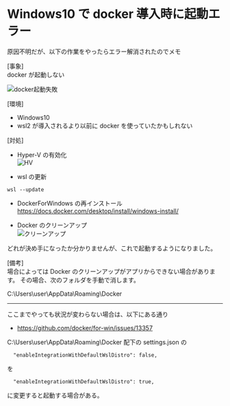 # Windows10 で docker 導入時に起動エラー

原因不明だが、以下の作業をやったらエラー解消されたのでメモ

[事象]  
docker が起動しない

![docker起動失敗](https://user-images.githubusercontent.com/49807271/230686004-8482ec46-7321-435a-babf-dd13a3cb4d7f.png)

[環境]

- Windows10
- wsl2 が導入されるより以前に docker を使っていたかもしれない

[対処]

- Hyper-V の有効化  
  ![HV](https://user-images.githubusercontent.com/49807271/230686457-aca03c32-0d93-420f-944e-baecf4b376bf.png)

- wsl の更新

```
wsl --update
```

- DockerForWindows の再インストール
  https://docs.docker.com/desktop/install/windows-install/

- Docker のクリーンアップ  
  ![クリーンアップ](https://user-images.githubusercontent.com/49807271/230690130-cd5e2b1e-db31-4aa5-af61-f37ee5d1aac4.png)

どれが決め手になったか分かりませんが、これで起動するようになりました。

[備考]  
場合によっては Docker のクリーンアップがアプリからできない場合があります。
その場合、次のフォルダを手動で消します。

C:\Users\user\AppData\Roaming\Docker

---

ここまでやっても状況が変わらない場合は、以下にある通り

- https://github.com/docker/for-win/issues/13357

C:\Users\user\AppData\Roaming\Docker 配下の
settings.json の

```
  "enableIntegrationWithDefaultWslDistro": false,
```

を

```
  "enableIntegrationWithDefaultWslDistro": true,
```

に変更すると起動する場合がある。
